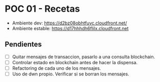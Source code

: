 
POC 01 - Recetas
================

* Ambiente dev: https://d2bz08obhtfuvc.cloudfront.net/
* Ambiente estable: https://d17hhhdh6flilx.cloudfront.net

Pendientes
----------

* [ ] Quitar mensajes de transaccion, pasarlo a una consulta blockchain.
* [ ] Controlar estado en blockchain antes de hacer la dispensa.
* [ ] Refactoring de cada uno de los mensajes.
* [ ] Uso de dwn propio. Verificar si se borran los mensajes.
